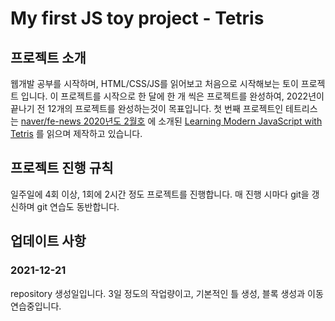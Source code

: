 # My first JS toy project - Tetris

## 프로젝트 소개
웹개발 공부를 시작하며, HTML/CSS/JS를 읽어보고 처음으로 시작해보는 토이 프로젝트 입니다.
이 프로젝트를 시작으로 한 달에 한 개 씩은 프로젝트를 완성하여, 2022년이 끝나기 전 12개의 프로젝트를 완성하는것이 목표입니다.
첫 번째 프로젝트인 테트리스는 [naver/fe-news 2020년도 2월호](http://github.com/naver/fe-news/blob/master/issues/2020-02.md)
에 소개된 [Learning Modern JavaScript with Tetris](https://michael-karen.medium.com/learning-modern-javascript-with-tetris-92d532bcd057)
를 읽으며 제작하고 있습니다.

## 프로젝트 진행 규칙
일주일에 4회 이상, 1회에 2시간 정도 프로젝트를 진행합니다. 매 진행 시마다 git을 갱신하며 git 연습도 동반합니다.

## 업데이트 사항
### 2021-12-21
repository 생성일입니다. 3일 정도의 작업량이고, 기본적인 틀 생성, 블록 생성과 이동 연습중입니다.
